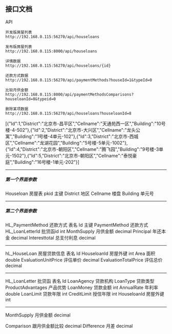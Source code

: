 ## 接口文档

API

```
开发版房屋列表
http://192.168.0.115:56270/api/houseloans
```

```
发布版房屋列表
http://192.168.0.115:8000/api/houseloans
```

```
详情数据
http://192.168.0.115:56270/api/houseloans/{id}
```

```
还款方式数据
http://192.168.0.115:56270/api/paymentMethods?houseId=1&typeId=0
```

```
比较月供金额
http://192.168.0.115:8000/api/paymentMethodsComparisons?houseloanId=8&typeid=0
```

```
删除某项数据
http://192.168.0.115:56270/api/houseloans?houseloanId=8
```

[{"Id":1,"District":"北京市-昌平区","Cellname":"天通苑西一区","Building":"10号楼-4-502"},{"Id":2,"District":"北京市-大兴区","Cellname":"龙头公寓","Building":"1号楼-4单元-102"},{"Id":3,"District":"北京市-西城区","Cellname":"龙湖花园","Building":"5号楼-5单元-1002"},{"Id":4,"District":"北京市-朝阳区","Cellname":"腾飞园","Building":"9号楼-3单元-1502"},{"Id":5,"District":"北京市-朝阳区","Cellname":"泰悦豪庭","Building":"16号楼-1单元-202"}]

----

##### 第一个界面参数

Houseloan   房屋表
pkid 主键
District 地区
Cellname 楼盘
Building 单元号

------------

##### 第二个界面参数

HL_PaymentMethod  还款方式  表名
Id 主键
PaymentMethod  还款方式
HL_LoanLetterId  批贷函id  int
MonthSupply 月供金额 decimal
Principal 年还本金 decimal
Interesttotal 总支付利息 decimal

---------

hL_HouseLoan 房屋贷款信息  表名
Id
HouseloanId 房屋外键 int
Area 面积  double
EvaluationUnitPrice 评估单价  decimal
EvaluationTotalPrice 评估总价   decimal

---------

HL_LoanLetter 批贷函               表名
Id
LoanAgency  贷款机构
LoanType    贷款类型
ProductAdvantages 产品优势
LoanMoney 贷款金额   int
AnnualRate  年利率  double
LoanLimit  贷款年限 int
CreditLimit 授信年限 int
HouseloanId 房屋外键 int

------

MonthSupply 月供金额 decimal

Comparison  跟月供金额比较   decimal
Difference  月差    decimal